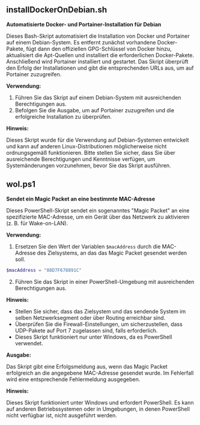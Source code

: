 ##  installDockerOnDebian.sh
**Automatisierte Docker- und Portainer-Installation für Debian**

Dieses Bash-Skript automatisiert die Installation von Docker und Portainer auf einem Debian-System. Es entfernt zunächst vorhandene Docker-Pakete, fügt dann den offiziellen GPG-Schlüssel von Docker hinzu, aktualisiert die Apt-Quellen und installiert die erforderlichen Docker-Pakete. Anschließend wird Portainer installiert und gestartet. Das Skript überprüft den Erfolg der Installationen und gibt die entsprechenden URLs aus, um auf Portainer zuzugreifen.

**Verwendung:**

1. Führen Sie das Skript auf einem Debian-System mit ausreichenden Berechtigungen aus.
2. Befolgen Sie die Ausgabe, um auf Portainer zuzugreifen und die erfolgreiche Installation zu überprüfen.

**Hinweis:**

Dieses Skript wurde für die Verwendung auf Debian-Systemen entwickelt und kann auf anderen Linux-Distributionen möglicherweise nicht ordnungsgemäß funktionieren. Bitte stellen Sie sicher, dass Sie über ausreichende Berechtigungen und Kenntnisse verfügen, um Systemänderungen vorzunehmen, bevor Sie das Skript ausführen.

## wol.ps1
**Sendet ein Magic Packet an eine bestimmte MAC-Adresse**

Dieses PowerShell-Skript sendet ein sogenanntes "Magic Packet" an eine spezifizierte MAC-Adresse, um ein Gerät über das Netzwerk zu aktivieren (z. B. für Wake-on-LAN).

**Verwendung:**

1. Ersetzen Sie den Wert der Variablen `$macAddress` durch die MAC-Adresse des Zielsystems, an das das Magic Packet gesendet werden soll.
```powershell
$macAddress = "88D7F678891C"
```
2. Führen Sie das Skript in einer PowerShell-Umgebung mit ausreichenden Berechtigungen aus.

**Hinweis:**

- Stellen Sie sicher, dass das Zielsystem und das sendende System im selben Netzwerksegment oder über Routing erreichbar sind.
- Überprüfen Sie die Firewall-Einstellungen, um sicherzustellen, dass UDP-Pakete auf Port 7 zugelassen sind, falls erforderlich.
- Dieses Skript funktioniert nur unter Windows, da es PowerShell verwendet.

**Ausgabe:**

Das Skript gibt eine Erfolgsmeldung aus, wenn das Magic Packet erfolgreich an die angegebene MAC-Adresse gesendet wurde. Im Fehlerfall wird eine entsprechende Fehlermeldung ausgegeben.

**Hinweis:**

Dieses Skript funktioniert unter Windows und erfordert PowerShell. Es kann auf anderen Betriebssystemen oder in Umgebungen, in denen PowerShell nicht verfügbar ist, nicht ausgeführt werden.
